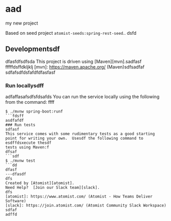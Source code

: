 # aad
my new project

Based on seed project `atomist-seeds:spring-rest-seed`..
dsfd
## Developmentsdf
dfasfdfsdfsda
This project is driven using [Maven][mvn].sadfasf
fffffdsffdkljklj
[mvn]: https://maven.apache.org/ (Maven)sdfsadfaf
sdfafsdfdsfafdfdfasfasf
### Run locallysdff
adfaffasafsdfsfdsafds
You can run the service locally using the following from the command:
ffff
```dsf
$ ./mvnw spring-boot:runf
```fdsff
asdfafdf
### Run tests
sdfasf
This service comes with some rudimentary tests as a good starting
point for writing your own.  Usesdf the following command to esdffdsxecute thesdf
tests using Maven:f
dfsaf
```sdf
$ ./mvnw test
```dd
dfasf
---dfasdf
dfs
Created by [Atomist][atomist].
Need Help?  [Join our Slack team][slack].
dfs
[atomist]: https://www.atomist.com/ (Atomist - How Teams Deliver Software)
[slack]: https://join.atomist.com/ (Atomist Community Slack Workspace)
sdfaf
adffd
